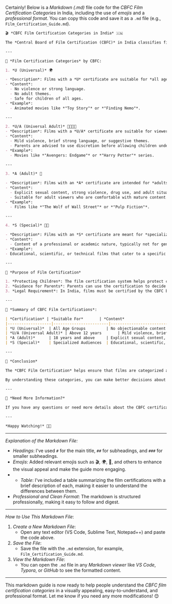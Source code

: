 Certainly! Below is a *Markdown (.md)* file code for the *CBFC Film Certification Categories* in India, including the use of *emojis* and a *professional format*. You can copy this code and save it as a `.md` file (e.g., `Film_Certification_Guide.md`).

```markdown
🎬 *CBFC Film Certification Categories in India* 🇮🇳

The *Central Board of Film Certification (CBFC)* in India classifies films into different categories based on their content and suitability for different age groups. These certifications help audiences make informed decisions about the films they watch. Below is a detailed guide to the *CBFC Film Certification Categories*.

---

📜 *Film Certification Categories* by CBFC:

1. *U (Universal)* 🌍

- *Description*: Films with a *U* certificate are suitable for *all age groups*. These films contain no content that could be harmful to children or inappropriate for a family audience.
- *Content*: 
  - No violence or strong language.
  - No adult themes.
  - Safe for children of all ages.
- *Example*: 
  - Animated movies like *"Toy Story"* or *"Finding Nemo"*.

---

2. *U/A (Universal Adult)* 👨‍👩‍👧‍👦
- *Description*: Films with a *U/A* certificate are suitable for viewers *above 12 years* of age. These films may contain mild violence, moderate language, or themes that may not be suitable for younger children.
- *Content*: 
  - Mild violence, brief strong language, or suggestive themes.
  - Parents are advised to use discretion before allowing children under 12 to watch.
- *Example*: 
  - Movies like *"Avengers: Endgame"* or *"Harry Potter"* series.

---

3. *A (Adult)* 🔞

- *Description*: Films with an *A* certificate are intended for *adults only* (18 years and above). These films contain explicit content such as strong language, graphic violence, sexual content, or mature themes.
- *Content*: 
  - Explicit sexual content, strong violence, drug use, and adult situations.
  - Suitable for adult viewers who are comfortable with mature content.
- *Example*: 
  - Films like *"The Wolf of Wall Street"* or *"Pulp Fiction"*.

---

4. *S (Special)* 🧑‍🔬

- *Description*: Films with an *S* certificate are meant for *specialized audiences*, such as professionals or experts in specific fields (e.g., doctors, scientists, or technical professionals).
- *Content*: 
  - Content of a professional or academic nature, typically not for general public consumption.
- *Example*:
- Educational, scientific, or technical films that cater to a specific audience.

---

🎯 *Purpose of Film Certification*

1. *Protecting Children*: The film certification system helps protect children from watching films with inappropriate content.
2. *Guidance for Parents*: Parents can use the certification to decide which movies are suitable for their children.
3. *Legal Requirement*: In India, films must be certified by the CBFC before they can be publicly screened, ensuring that they meet legal and societal standards.

---

📑 *Summary of CBFC Film Certifications*:

| *Certification* | *Suitable For*       | *Content*                                                 | *Examples*                          |
|-------------------|------------------------|-------------------------------------------------------------|---------------------------------------|
| *U (Universal)*  | All Age Groups         | No objectionable content.                                   | *Toy Story*, *Finding Nemo*       |
| *U/A (Universal Adult)* | Above 12 years       | Mild violence, brief strong language, or adult themes.       | *Avengers: Endgame*, *Harry Potter* |
| *A (Adult)*      | 18 years and above     | Explicit sexual content, strong violence, drug use.         | *The Wolf of Wall Street*, *Pulp Fiction* |
| *S (Special)*    | Specialized Audiences  | Educational, scientific, or technical content.              | Scientific documentaries, Educational films |

---

📌 *Conclusion*

The *CBFC Film Certification* helps ensure that films are categorized appropriately for different audiences based on their content. It provides important information to viewers about the suitability of a film for various age groups and helps parents make informed choices for their children.

By understanding these categories, you can make better decisions about what films to watch, ensuring that the content is appropriate for you or your family.

---

💬 *Need More Information?*

If you have any questions or need more details about the CBFC certification process, feel free to check the *official CBFC website* or consult with a film expert. 🎥

---

*Happy Watching!* 🎉🍿
```

---

*Explanation of the Markdown File:*

- *Headings*: I've used `#` for the main title, `##` for subheadings, and `###` for smaller subheadings.
- *Emojis*: Added relevant emojis such as 🎬, 🌍, 🔞, and others to enhance the visual appeal and make the guide more engaging.
- - *Table*: I've included a table summarizing the film certifications with a brief description of each, making it easier to understand the differences between them.
- *Professional and Clean Format*: The markdown is structured professionally, making it easy to follow and digest.

---

*How to Use This Markdown File*:

1. *Create a New Markdown File*:
   - Open any text editor (VS Code, Sublime Text, Notepad++) and paste the code above.
2. *Save the File*:
   - Save the file with the `.md` extension, for example, `Film_Certification_Guide.md`.
3. *View the Markdown File*:
   - You can open the `.md` file in any *Markdown viewer* like *VS Code*, *Typora*, or *GitHub* to see the formatted content.

---

This markdown guide is now ready to help people understand the *CBFC film certification categories* in a visually appealing, easy-to-understand, and professional format. Let me know if you need any more modifications! 😊
